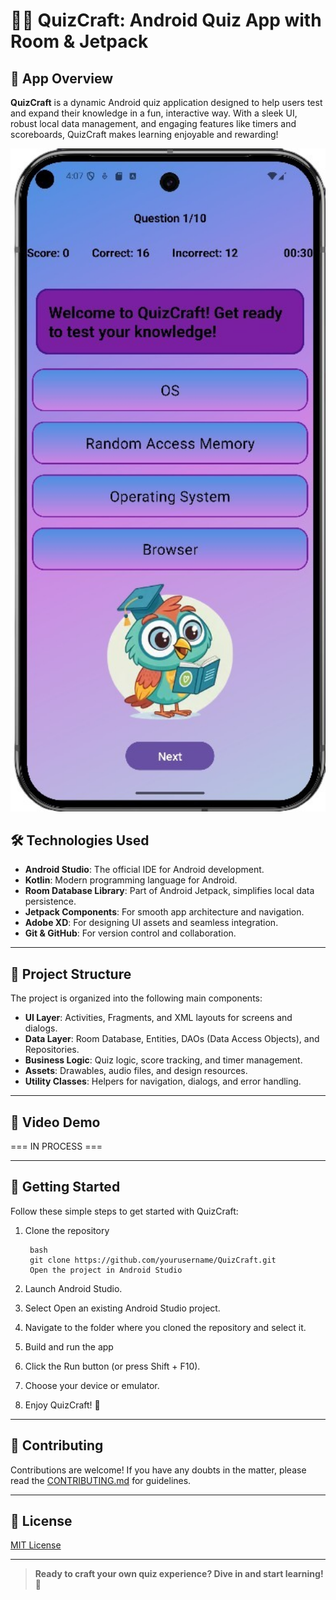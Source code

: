 # 🧠✨ QuizCraft: Android Quiz App with Room & Jetpack


## 🚀 App Overview

**QuizCraft** is a dynamic Android quiz application designed to help users test and expand their knowledge in a fun, interactive way.
With a sleek UI, robust local data management, and engaging features like timers and scoreboards, QuizCraft makes learning enjoyable and rewarding!

<p align="center">
   <img src="https://github.com/Ornella-Gigante/QuizCraft/blob/main/demo_image_quiz.jpg" alt="GoQuizApp Demo" width="600"/>
</p>

## 🛠️ Technologies Used

- **Android Studio**: The official IDE for Android development.
- **Kotlin**: Modern programming language for Android.
- **Room Database Library**: Part of Android Jetpack, simplifies local data persistence.
- **Jetpack Components**: For smooth app architecture and navigation.
- **Adobe XD**: For designing UI assets and seamless integration.
- **Git & GitHub**: For version control and collaboration.

---

## 📂 Project Structure

The project is organized into the following main components:

- **UI Layer**: Activities, Fragments, and XML layouts for screens and dialogs.
- **Data Layer**: Room Database, Entities, DAOs (Data Access Objects), and Repositories.
- **Business Logic**: Quiz logic, score tracking, and timer management.
- **Assets**: Drawables, audio files, and design resources.
- **Utility Classes**: Helpers for navigation, dialogs, and error handling.

---

## 🎥 Video Demo


=== IN PROCESS === 

---

## 🚦 Getting Started

Follow these simple steps to get started with QuizCraft:

1. Clone the repository

        bash
        git clone https://github.com/yourusername/QuizCraft.git
        Open the project in Android Studio

2. Launch Android Studio.

3. Select Open an existing Android Studio project.

4. Navigate to the folder where you cloned the repository and select it.

5. Build and run the app

6. Click the Run button (or press Shift + F10).

7. Choose your device or emulator.

8. Enjoy QuizCraft! 🎉
---

## 🤝 Contributing

Contributions are welcome!
If you have any doubts in the matter, please read the [CONTRIBUTING.md](CONTRIBUTING.md) for guidelines.

---

## 📜 License

[MIT License](LICENSE)

---

> **Ready to craft your own quiz experience? Dive in and start learning!** 🚀
